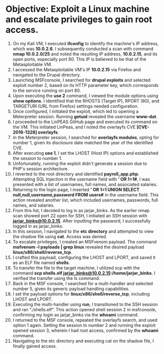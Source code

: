 # **Objective:** Exploit a Linux machine and escalate privileges to gain root access.

1. On my Kali VM, I executed **ifconfig** to identify the machine's IP address, which was **10.0.2.6**. I subsequently conducted a scan with command **nmap 10.0.2.0/25** and noted the resulting IP address, **10.0.2.15**, and its open ports, especially port 80. This IP is believed to be that of the Metasploitable VM.
2. I accessed the Metasploitable VM's IP **10.0.2.15** via Firefox and navigated to the Drupal directory.
3. Launching MSFconsole, I searched for **drupal exploits** and selected exploit number 2, based on its HTTP parameter key, which corresponds to the service running on port 80.
4. Upon executing the **use 2** command, I viewed the module options using **show options**. I identified that the RHOSTS (Target IP), RPORT (80), and TARGETURI (URL from Firefox) settings needed configuration.
5. Once configured, I initiated the exploit, which led to opening a Meterpreter session. Running **getuid** revealed the username **www-dat**.
6. I proceeded to the LinPEAS GitHub page and executed its command on the VM. This initiated LinPeas, and I noted the overlayfs CVE **[CVE-2016-1328] overlayfs**.
7. In the Meterpreter session, I searched for **overlayfs modules**, opting for number 1, given its disclosure date matched the year of the identified CVE.
8. After executing **use 1**, I set the LHOST (Host IP) options and established the session to number 1.
9. Unfortunately, running the exploit didn't generate a session due to PHP's session architecture.
10. I reverted to the root directory and identified **payroll_app.php**. Attempting SQL Injection in the username field with **’ OR 1=1#**, I was presented with a list of usernames, full names, and associated salaries.
11. Returning to the login page, I inserted **' OR 1=1 UNION SELECT null,null,username,password FROM users#** in the username field. This action revealed another list, which included usernames, passwords, full names, and salaries.
12. From this list, I decided to log in as jarjar_binks. As the earlier nmap scan showed port 22 open for SSH, I initiated an SSH session with **jarjar_binks@10.0.2.15**. After inputting the password, I successfully logged in as jarjar_binks.
13. In this session, I navigated to the **etc directory** and attempted to view the shadow file using **cat**. Access was denied.
14. To escalate privileges, I created an MSFvenom payload. The command **msfvenom -l payloads | grep linux** revealed the desired payload **linux/x86/shell/reverse_tcp**.
15. I crafted this payload, configuring the LHOST and LPORT, and saved it as an ELF file named **shells**.
16. To transfer the file to the target machine, I utilized scp with the command **scp shells.elf jarjar_binks@10.0.2.15:/home/jarjar_binks**. I verified the transfer using the ls command.
17. Back in the MSF console, I searched for a multi-handler and selected number 5, given its generic payload handling capabilities.
18. I set the payload options for **linux/x86/shell/reverse_tcp**, including LHOST and LPORT.
19. Executing the multi-handler using **run**, I transitioned to the SSH session and ran “./shells.elf”. This action opened shell session 2 in msfconsole, confirming my login as jarjar_binks via the **whoami** command.
20. I returned to the MSF console, repeated the overlayfs search, and used option 1 again. Setting the session to number 2 and running the exploit opened session 3, wherein I had root access, confirmed by the **whoami** command.
21. Navigating to the etc directory and executing cat on the shadow file, I finally gained access.
